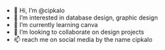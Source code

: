 - 👋 Hi, I’m @cipkalo
- 👀 I’m interested in database design, graphic design
- 🌱 I’m currently learning canva
- 💞️ I’m looking to collaborate on design projects
- 📫 reach me on social media by the name cipkalo

<!---
cipkalo/cipkalo is a ✨ special ✨ repository because its `README.md` (this file) appears on your GitHub profile.
You can click the Preview link to take a look at your changes.
--->
